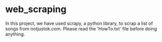 # web_scraping
In this project, we have used scrapy, a python library, to scrap a list of songs from notjustok.com. Please read the 'HowTo.txt' file before doing anything.
